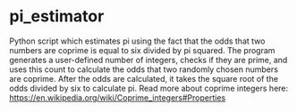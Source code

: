 # pi_estimator
Python script which estimates pi using the fact that the odds that two numbers are coprime is equal to six divided by pi squared. The program generates a user-defined number of integers, checks if they are prime, and uses this count to calculate the odds that two randomly chosen numbers are coprime. After the odds are calculated, it takes the square root of the odds divided by six to calculate pi. 
Read more about coprime integers here: https://en.wikipedia.org/wiki/Coprime_integers#Properties

